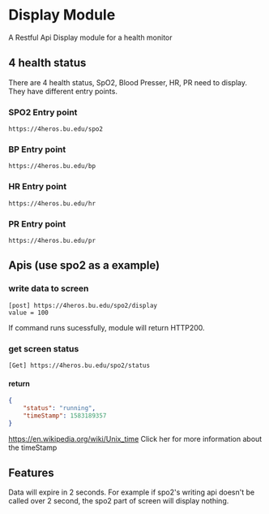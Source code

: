 # Display Module
A Restful Api Display module for a health monitor 
## 4 health status
There are 4 health status, SpO2, Blood Presser, HR, PR need to display. They have different entry points.
### SPO2 Entry point
```url
https://4heros.bu.edu/spo2
```
### BP Entry point
```url
https://4heros.bu.edu/bp
```
### HR Entry point
```url
https://4heros.bu.edu/hr
```
### PR Entry point
```url
https://4heros.bu.edu/pr
```
## Apis (use spo2 as a example)
### write data to screen
```url
[post] https://4heros.bu.edu/spo2/display
value = 100
```
If command runs sucessfully, module will return HTTP200.
### get screen status
```url
[Get] https://4heros.bu.edu/spo2/status
```
#### return
```json
{
	"status": "running",
	"timeStamp": 1583189357
}
```
https://en.wikipedia.org/wiki/Unix_time
Click her for more information about the timeStamp
## Features
Data will expire in 2 seconds. For example if spo2's writing api doesn't be called over 2 second, the spo2 part of screen will display nothing.
